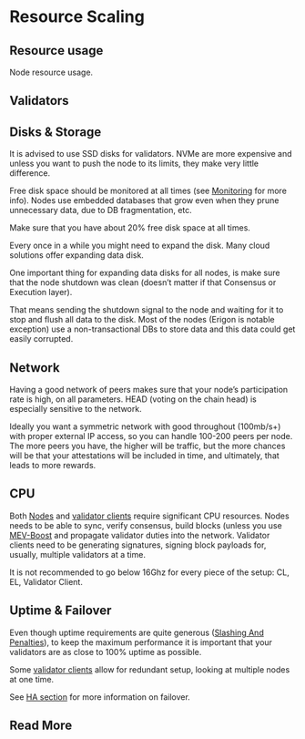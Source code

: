 # Resource Scaling


## Resource usage

Node resource usage.

## Validators



## Disks & Storage

It is advised to use SSD disks for validators. NVMe are more expensive and unless you want to push the node to its limits, they make very little difference.

Free disk space should be monitored at all times (see [Monitoring](monitoring.md) for more info). Nodes use embedded databases that grow even when they prune unnecessary data, due to DB fragmentation, etc.

Make sure that you have about 20% free disk space at all times.

Every once in a while you might need to expand the disk. Many cloud solutions offer expanding data disk.

One important thing for expanding data disks for all nodes, is make sure that the node shutdown was clean (doesn’t matter if that Consensus or Execution layer).

That means sending the shutdown signal to the node and waiting for it to stop and flush all data to the disk. Most of the nodes (Erigon is notable exception) use a non-transactional DBs to store data and this data could get easily corrupted.


## Network

Having a good network of peers makes sure that your node’s participation rate is high, on all parameters. HEAD (voting on the chain head) is especially sensitive to the network.

Ideally you want a symmetric network with good throughout (100mb/s+) with proper external IP access, so you can handle 100-200 peers per node. The more peers you have, the higher will be traffic, but the more chances will be that your attestations will be included in time, and ultimately, that leads to more rewards.

## CPU

Both [Nodes](nodes/) and [validator clients](validator-clients.md) require significant CPU resources. Nodes needs to be able to sync, verify consensus, build blocks (unless you use [MEV-Boost](mev.md) and propagate validator duties into the network. Validator clients need to be generating signatures, signing block payloads for, usually, multiple validators at a time.

It is not recommended to go below 16Ghz for every piece of the setup: CL, EL, Validator Client.


## Uptime & Failover

Even though uptime requirements are quite generous ([Slashing And Penalties](slashing-and-penalties.md)), to keep the maximum performance it is important that your validators are as close to 100% uptime as possible.

Some [validator clients](validator-clients.md) allow for redundant setup, looking at multiple nodes at one time.

See [HA section](ha.md) for more information on failover.


## Read More


